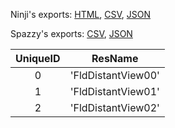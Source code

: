 Ninji's exports: [HTML](https://wuffs.org/acnh/bcsv_150/html/FieldDistantViewParam.html), [CSV](https://wuffs.org/acnh/bcsv_150/csv/FieldDistantViewParam.csv), [JSON](https://wuffs.org/acnh/bcsv_150/json/FieldDistantViewParam.json)

Spazzy's exports: [CSV](https://github.com/McSpazzy/acnh-csv/blob/master/FieldDistantViewParam.csv), [JSON](https://github.com/McSpazzy/acnh-json/blob/master/FieldDistantViewParam.json)

| UniqueID | ResName |
|:--:|:--:|
| 0 | 'FldDistantView00' | 
| 1 | 'FldDistantView01' | 
| 2 | 'FldDistantView02' | 

